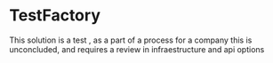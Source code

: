 # TestFactory

This solution is a test , as a part of a process for a company
this is unconcluded, and requires a review in infraestructure and api options

